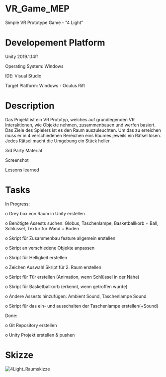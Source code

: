 # VR_Game_MEP
Simple VR Prototype Game - "4 Light"

# Developement Platform
Unity 2019.1.14f1

Operating System: Windows

IDE: Visual Studio

Target Platform: Windows - Oculus Rift

# Description 
Das Projekt ist ein VR Prototyp, welches auf grundlegenden VR Interaktionen, wie Objekte nehmen, zusammenbauen und werfen basiert. Das Ziele des Spielers ist es den Raum auszuleuchten. Um das zu erreichen muss er in 4 verschiedenen Bereichen eins Raumes jeweils ein Rätsel lösen. Jedes Rätsel macht die Umgebung ein Stück heller.

3rd Party Material

Screenshot

Lessons learned

# Tasks

In Progress:

o Grey box von Raum in Unity erstellen 

o Benötigte Assests suchen: Globus, Taschenlampe, Basketballkorb + Ball, Schlüssel, Textur für Wand + Boden 

o Skript für Zusammenbau feature allgemein erstellen 

o Skript an verschiedene Objekte anpassen 

o Skript für Helligkeit erstellen   

o Zeichen Auswahl Skript für 2. Raum erstellen 

o Skript für Tür erstellen (Animation, wenn Schlüssel in der Nähe) 

o Skript für Basketballkorb (erkennt, wenn getroffen wurde) 

o Andere Assests hinzufügen: Ambient Sound, Taschenlampe Sound 

o Skript für das ein- und ausschalten der Taschenlampe erstellen(+Sound) 

Done:

o Git Repository erstellen 

o Unity Projekt erstellen & pushen 


# Skizze

![4Light_Raumskizze](https://github.com/Twanghofer/MEP_Project1/blob/master/img/4Light_Raumskizze.png)